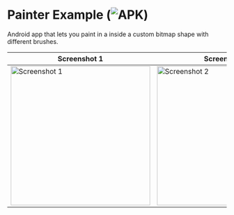 Painter Example (![APK](https://github.com/slightfoot/android-painter-example/releases))
===============

Android app that lets you paint in a inside a custom bitmap shape with different brushes.

| Screenshot 1  | Screenshot 2 |
| ------------- | ------------- |
| <img src="https://raw.github.com/slightfoot/android-painter-example/gh-pages/screenshot1.png" alt="Screenshot 1" width="320" />  | <img src="https://raw.github.com/slightfoot/android-painter-example/gh-pages/screenshot2.png" alt="Screenshot 2" width="320" />  |

